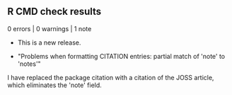 ## R CMD check results

0 errors | 0 warnings | 1 note

* This is a new release.

* "Problems when formatting CITATION entries: partial match of 'note' to 'notes'"

I have replaced the package citation with a citation of the JOSS article, which eliminates the 'note' field.
